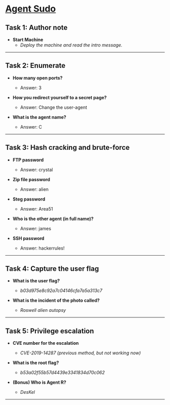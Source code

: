 # [Agent Sudo](https://tryhackme.com/room/agentsudoctf) 

## Task 1: Author note

- **Start Machine**
    - _Deploy the machine and read the intro message._

***

## Task 2: Enumerate

- **How many open ports?**  
    - Answer: 3

- **How you redirect yourself to a secret page?**  
    - Answer: Change the user-agent

- **What is the agent name?**  
    - Answer: C

***

## Task 3: Hash cracking and brute-force

- **FTP password**  
    - Answer: crystal

- **Zip file password**  
    - Answer: alien

- **Steg password**  
    - Answer: Area51

- **Who is the other agent (in full name)?**  
    - Answer: james

- **SSH password**  
    - Answer: hackerrules!

***

## Task 4: Capture the user flag

- **What is the user flag?**  
    - _b03d975e8c92a7c04146cfa7a5a313c7_

- **What is the incident of the photo called?**  
    - _Roswell alien autopsy_

***

## Task 5: Privilege escalation

- **CVE number for the escalation**  
    - _CVE-2019-14287 (previous method, but not working now)_

- **What is the root flag?**  
    - _b53a02f55b57d4439e3341834d70c062_

- **(Bonus) Who is Agent R?**  
    - _DesKel_

***
